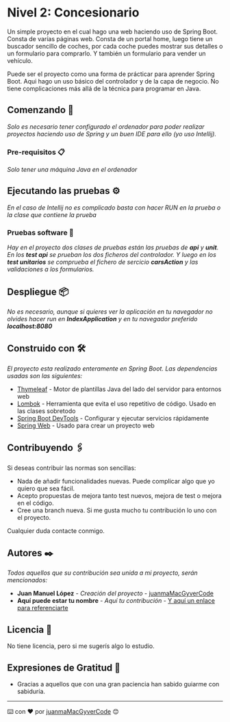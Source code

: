 # Nivel 2: Concesionario

Un simple proyecto en el cual hago una web haciendo uso de Spring Boot. Consta de varías páginas web. Consta de un portal home, luego tiene un buscador sencillo de coches, por cada coche puedes mostrar sus detalles o un formulario para comprarlo. Y también un formulario para vender un vehículo.

Puede ser el proyecto como una forma de prácticar para aprender Spring Boot. Aqui hago un uso básico del controlador y de la capa de negocio. No tiene complicaciones más allá de la técnica para programar en Java.

## Comenzando 🚀

_Solo es necesario tener configurado el ordenador para poder realizar proyectos haciendo uso de Spring y un buen IDE para ello (yo uso Intellij)._

### Pre-requisitos 📋

_Solo tener una máquina Java en el ordenador_

## Ejecutando las pruebas ⚙️

_En el caso de Intellij no es complicado basta con hacer RUN en la prueba o la clase que contiene la prueba_

### Pruebas software 🔩

_Hay en el proyecto dos clases de pruebas están las pruebas de **api** y **unit**. En los **test api** se prueban los dos ficheros del controlador. Y luego en los **test unitarios** se comprueba el fichero de sercicio **carsAction** y las validaciones a los formularios._

## Despliegue 📦

_No es necesario, aunque si quieres ver la aplicación en tu navegador no olvides hacer run en **IndexApplication** y en tu navegador preferido **localhost:8080**_

## Construido con 🛠️

_El proyecto esta realizado enteramente en Spring Boot. Las dependencias usadas son las siguientes:_

* [Thymeleaf](https://www.thymeleaf.org/) - Motor de plantillas Java del lado del servidor para entornos web
* [Lombok](https://projectlombok.org/) - Herramienta que evita el uso repetitivo de código. Usado en las clases sobretodo
* [Spring Boot DevTools](https://spring.io/projects/spring-boot) - Configurar y ejecutar servicios rápidamente
* [Spring Web](https://spring.io/projects/spring-boot) - Usado para crear un proyecto web

## Contribuyendo 🖇️

Si deseas contribuir las normas son sencillas:

- Nada de añadir funcionalidades nuevas. Puede complicar algo que yo quiero que sea fácil.
- Acepto propuestas de mejora tanto test nuevos, mejora de test o mejora en el código.
- Cree una branch nueva. Si me gusta mucho tu contribución lo uno con el proyecto.

Cualquier duda contacte conmigo.

## Autores ✒️

_Todos aquellos que su contribución sea unida a mi proyecto, serán mencionados:_

* **Juan Manuel López** - *Creación del proyecto* - [juanmaMacGyverCode](https://github.com/juanmaMacGyverCode)
* **Aquí puede estar tu nombre** - *Aquí tu contribución* - [Y aquí un enlace para referenciarte](#Gracias)

## Licencia 📄

No tiene licencia, pero si me sugerís algo lo estudio.

## Expresiones de Gratitud 🎁

* Gracias a aquellos que con una gran paciencia han sabido guiarme con sabiduría.


---
⌨️ con ❤️ por [juanmaMacGyverCode](https://github.com/juanmaMacGyverCode) 😊
